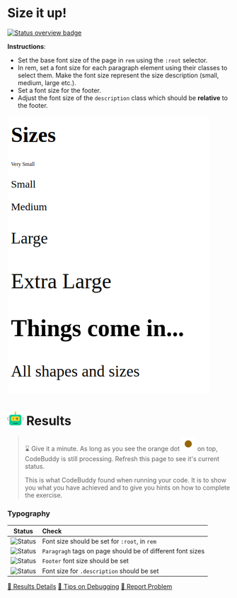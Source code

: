 # Size it up!
[![Status overview badge](../../blob/badges/.github/badges/main/badge.svg)](#-results)


**Instructions**: 
* Set the base font size of the page in `rem` using the `:root` selector. 
* In rem, set a font size for each paragraph element using their classes to select them. Make the font size represent the size description (small, medium, large etc.).
* Set a font size for the footer.
* Adjust the font size of the `description` class which should be **relative** to the footer.

![alt-text](/image/reference.png "Reference Image")

[//]: # (autograding info start)
# <img src="https://github.com/DCI-EdTech/autograding-setup/raw/main/assets/bot-large.svg" alt="" data-canonical-src="https://github.com/DCI-EdTech/autograding-setup/raw/main/assets/bot-large.svg" height="31" /> Results
> ⌛ Give it a minute. As long as you see the orange dot ![processing](https://raw.githubusercontent.com/DCI-EdTech/autograding-setup/main/assets/processing.svg) on top, CodeBuddy is still processing. Refresh this page to see it's current status.
>
> This is what CodeBuddy found when running your code. It is to show you what you have achieved and to give you hints on how to complete the exercise.


### Typography

|                 Status                  | Check                                                                                    |
| :-------------------------------------: | :--------------------------------------------------------------------------------------- |
| ![Status](../../blob/badges/.github/badges/main/status0.svg) | Font size should be set for `:root`, in `rem` |
| ![Status](../../blob/badges/.github/badges/main/status1.svg) | `Paragragh` tags on page should be of different font sizes |
| ![Status](../../blob/badges/.github/badges/main/status2.svg) | `Footer` font size should be set |
| ![Status](../../blob/badges/.github/badges/main/status3.svg) | Font size for `.description` should be set |



[🔬 Results Details](../../actions)
[🐞 Tips on Debugging](https://github.com/DCI-EdTech/autograding-setup/wiki/How-to-work-with-CodeBuddy)
[📢 Report Problem](https://docs.google.com/forms/d/e/1FAIpQLSfS8wPh6bCMTLF2wmjiE5_UhPiOEnubEwwPLN_M8zTCjx5qbg/viewform?usp=pp_url&entry.652569746=UIB-typography-font_sizing)


[//]: # (autograding info end)
